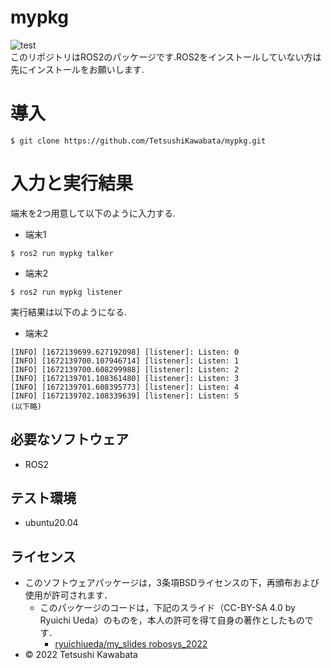 # mypkg
![test](https://github.com/TetsushiKawabata/mypkg/actions/workflows/test.yml/badge.svg)  
このリポジトリはROS2のパッケージです.ROS2をインストールしていない方は先にインストールをお願いします.  

# 導入
```
$ git clone https://github.com/TetsushiKawabata/mypkg.git
```

# 入力と実行結果
端末を2つ用意して以下のように入力する.  
* 端末1
```
$ ros2 run mypkg talker
```

* 端末2
```
$ ros2 run mypkg listener
```

実行結果は以下のようになる.  
* 端末2
```
[INFO] [1672139699.627192098] [listener]: Listen: 0
[INFO] [1672139700.107946714] [listener]: Listen: 1
[INFO] [1672139700.608299988] [listener]: Listen: 2
[INFO] [1672139701.108361480] [listener]: Listen: 3
[INFO] [1672139701.608395773] [listener]: Listen: 4
[INFO] [1672139702.108339639] [listener]: Listen: 5
(以下略)
```

## 必要なソフトウェア
* ROS2

## テスト環境
* ubuntu20.04

## ライセンス
* このソフトウェアパッケージは，3条項BSDライセンスの下，再頒布および使用が許可されます．
  * このパッケージのコードは，下記のスライド（CC-BY-SA 4.0 by Ryuichi Ueda）のものを，本人の許可を得て自身の著作としたものです．
      * [ryuichiueda/my_slides robosys_2022](https://github.com/ryuichiueda/my_slides/tree/master/robosys_2022)
* © 2022 Tetsushi Kawabata